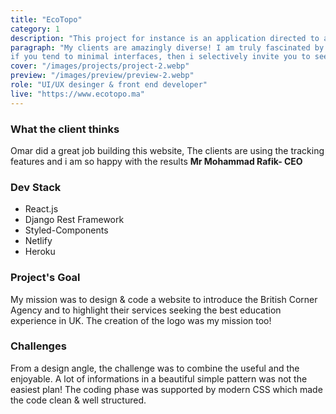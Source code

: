 ```yaml
---
title: "EcoTopo"
category: 1
description: "This project for instance is an application directed to an expert company in Topography"
paragraph: "My clients are amazingly diverse! I am truly fascinated by this fact. This project for instance is an application directed to an expert company in Topography. I had to create an awesome image to its professional work.
if you tend to minimal interfaces, then i selectively invite you to see this ONE!"
cover: "/images/projects/project-2.webp"
preview: "/images/preview/preview-2.webp"
role: "UI/UX desinger & front end developer"
live: "https://www.ecotopo.ma"
---
```


### What the client thinks

Omar did a great job building this website, The clients are using the tracking features and i am so happy with the results
**Mr Mohammad Rafik- CEO**

### Dev Stack

- React.js
- Django Rest Framework
- Styled-Components
- Netlify
- Heroku

### Project's Goal

My mission was to design & code a website to introduce the British Corner Agency and to highlight their services seeking the best education experience in UK. The creation of the logo was my mission too!

### Challenges

From a design angle, the challenge was to combine the useful and the enjoyable. A lot of informations in a beautiful simple pattern was not the easiest plan! The coding phase was supported by modern CSS which made the code clean & well structured.
